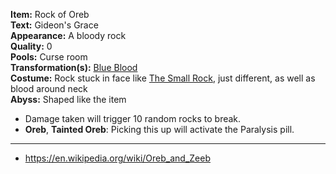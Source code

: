 **Item:** Rock of Oreb
<br>
**Text:** Gideon's Grace
<br>
**Appearance:** A bloody rock
<br>
**Quality:** 0
<br>
**Pools:** Curse room
<br>
**Transformation(s):** [Blue Blood](/docs/transformations/Blue%20Blood/idea.md)
<br>
**Costume:** Rock stuck in face like [The Small Rock](https://bindingofisaacrebirth.fandom.com/wiki/The_Small_Rock), just different, as well as blood around neck
<br>
**Abyss:** Shaped like the item

- Damage taken will trigger 10 random rocks to break.
- **Oreb**, **Tainted Oreb**: Picking this up will activate the Paralysis pill.

---

- https://en.wikipedia.org/wiki/Oreb_and_Zeeb